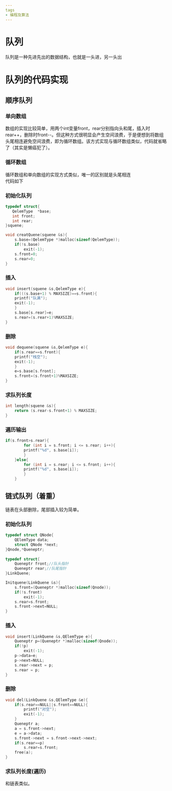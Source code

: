 ```yaml
---
tags
- 编程及算法
---
```


# 队列

队列是一种先进先出的数据结构，也就是一头进，另一头出

# 队列的代码实现

## 顺序队列

### 单向数组

数组的实现比较简单，用两个int变量front，rear分别指向头和尾，插入时rear++，删除时front--。但这种方式很明显会产生空间浪费，于是便想到将数组头尾相连避免空间浪费，即为循环数组。该方式实现与循环数组类似，代码就省略了（其实是懒癌犯了）。

### 循环数组

循环数组和单向数组的实现方式类似，唯一的区别就是头尾相连<br>
代码如下

### 初始化队列

```c
typedef struct{
   QelemType  *base;
   int front;
   int rear;
}squene;

void creatQuene(squene &s){
	s.base=(QelemType *)malloc(sizeof(QelemType));
	if(!s.base)
		exit(-1);
	s.front=0;
	s.rear=0;
}

```

### 插入

```c
void insert(squene &s,QelemType e){
	if(((s.base+1) % MAXSIZE)==s.front){
	printf("队满");
	exit(-1);
	}
	s.base[s.rear]=e;
	s.rear=(s.rear+1)%MAXSIZE;
}
```

### 删除

```c
void dequene(squene &s,QelemType e){
	if(s.rear==s.front){
	printf("栈空");
	exit(-1);
	}
	e=s.base[s.front];
	s.front=(s.front+1)%MAXSIZE;
}
```

### 求队列长度

```c
int length(squene &s){
	return (s.rear-s.front+1) % MAXSIZE;
}	
```

### 遍历输出

```c
if(s.front>s.rear){
		for (int i = s.front; i <= s.rear; i++){
		printf("%d", s.base[i]);
		}
	}else{
		for (int i = s.rear; i <= s.front; i++){
		printf("%d", s.base[i]);
		}
	}
```

## 链式队列（着重）

链表在头部删除，尾部插入较为简单。

### 初始化队列

```c
typedef struct QNode{
	QElemType data;
	struct QNode *next;
}Qnode,*Queneptr;
	
typedef struct{
	Queneptr front;//队头指针
	Queneptr rear;//队尾指针
}LinkQuene;	

Initquene(LinkQuene &s){
	s.front=(Queneptr *)malloc(sizeof(Qnode));
	if(!s.front)
		exit(-1);
	s.rear=s.front;
	s.front->next=NULL;
}

```

### 插入

```c
void insert(LinkQuene &s,QElemType e){
	Queneptr p=(Queneptr *)malloc(sizeof(Qnode));
	if(!p)
		exit(-1);
	p->data=e;
	p->next=NULL;
	s.rear->next = p;
	s.rear = p;
}
```

### 删除

```c
void del(LinkQuene &s,QElemType &e){
	if(s.rear==NULL||s.front==NULL){
		printf("对空");
		exit(-1);
	}
	Queneptr a;
	a = s.front->next;
	e = a->data;
	s.front->next = s.front->next->next;
	if(s.rear==p)
		s.rear=s.front;
	free(a);
}
```

### 求队列长度(遍历)

和链表类似。

